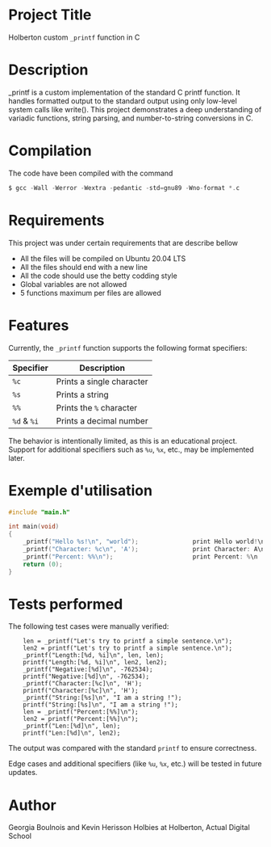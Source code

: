 
# Project Title

Holberton custom `_printf` function in C

# Description

_printf is a custom implementation of the standard C printf function.
It handles formatted output to the standard output using only low-level system calls like write().
This project demonstrates a deep understanding of variadic functions, string parsing, and number-to-string conversions in C.

# Compilation

The code have been compiled with the command 
```c
$ gcc -Wall -Werror -Wextra -pedantic -std=gnu89 -Wno-format *.c
```

# Requirements

This project was under certain requirements that are describe bellow

- All the files will be compiled on Ubuntu 20.04 LTS 
- All the files should end with a new line
- All the code should use the betty codding style
- Global variables are not allowed
- 5 functions maximum per files are allowed

# Features

Currently, the `_printf` function supports the following format specifiers:

| Specifier     | Description               |
|---------------|---------------------------|
| `%c`          | Prints a single character  |
| `%s`          | Prints a string            |
| `%%`          | Prints the `%` character   |
| `%d` & `%i`   | Prints a decimal number    |

The behavior is intentionally limited, as this is an educational project.  
Support for additional specifiers such as `%u`, `%x`, etc., may be implemented later.

# Exemple d'utilisation

```c
#include "main.h"

int main(void)
{
    _printf("Hello %s!\n", "world");               print Hello world!\n
    _printf("Character: %c\n", 'A');               print Character: A\n
    _printf("Percent: %%\n");                      print Percent: %\n
    return (0);
}
```

# Tests performed

The following test cases were manually verified:
``` 
    len = _printf("Let's try to printf a simple sentence.\n");
    len2 = printf("Let's try to printf a simple sentence.\n");
    _printf("Length:[%d, %i]\n", len, len);
    printf("Length:[%d, %i]\n", len2, len2);
    _printf("Negative:[%d]\n", -762534);
    printf("Negative:[%d]\n", -762534);
    _printf("Character:[%c]\n", 'H');
    printf("Character:[%c]\n", 'H');
    _printf("String:[%s]\n", "I am a string !");
    printf("String:[%s]\n", "I am a string !");
    len = _printf("Percent:[%%]\n");
    len2 = printf("Percent:[%%]\n");
    _printf("Len:[%d]\n", len);
    printf("Len:[%d]\n", len2);
```
The output was compared with the standard `printf` to ensure correctness.

Edge cases and additional specifiers (like `%u`, `%x`, etc.) will be tested in future updates.
   

# Author

Georgia Boulnois and Kevin Herisson Holbies at Holberton, Actual Digital School

